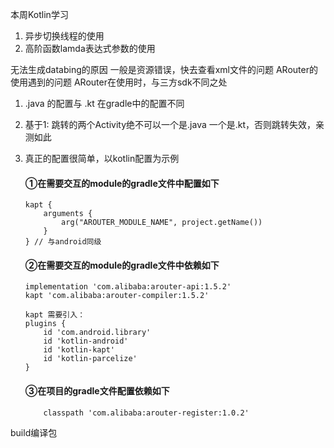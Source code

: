 本周Kotlin学习
1. 异步切换线程的使用  
2. 高阶函数lamda表达式参数的使用


无法生成databing的原因 一般是资源错误，快去查看xml文件的问题
ARouter的使用遇到的问题
ARouter在使用时，与三方sdk不同之处
1. .java 的配置与 .kt 在gradle中的配置不同
2. 基于1: 跳转的两个Activity绝不可以一个是.java 一个是.kt，否则跳转失效，亲测如此
3. 真正的配置很简单，以kotlin配置为示例
    
    #### ①在需要交互的module的gradle文件中配置如下
    ```
    kapt {
        arguments {
            arg("AROUTER_MODULE_NAME", project.getName())
        }
    } // 与android同级

    ```
    #### ②在需要交互的module的gradle文件中依赖如下
    ```
    implementation 'com.alibaba:arouter-api:1.5.2'
    kapt 'com.alibaba:arouter-compiler:1.5.2'

    kapt 需要引入：
    plugins {
        id 'com.android.library'
        id 'kotlin-android'
        id 'kotlin-kapt'
        id 'kotlin-parcelize'
    }
    
    ```
    #### ③在项目的gradle文件配置依赖如下
    ```
        classpath 'com.alibaba:arouter-register:1.0.2'
    ```


build编译包
